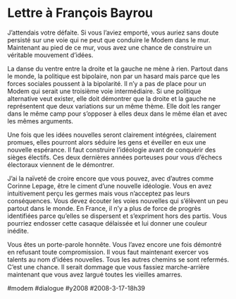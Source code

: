 # Lettre à François Bayrou

J’attendais votre défaite. Si vous l’aviez emporté, vous auriez sans doute persisté sur une voie qui ne peut que conduire le Modem dans le mur. Maintenant au pied de ce mur, vous avez une chance de construire un véritable mouvement d’idées.

La danse du ventre entre la droite et la gauche ne mène à rien. Partout dans le monde, la politique est bipolaire, non par un hasard mais parce que les forces sociales poussent à la bipolarité. Il n’y a pas de place pour un Modem qui serait une troisième voie intermédiaire. Si une politique alternative veut exister, elle doit démontrer que la droite et la gauche ne représentent que deux variations sur un même thème. Elle doit les ranger dans le même camp pour s’opposer à elles deux dans le même élan et avec les mêmes arguments.

Une fois que les idées nouvelles seront clairement intégrées, clairement promues, elles pourront alors séduire les gens et éveiller en eux une nouvelle espérance. Il faut construire l’idéologie avant de conquérir des sièges électifs. Ces deux dernières années porteuses pour vous d’échecs électoraux viennent de le démontrer.

J’ai la naïveté de croire encore que vous pouvez, avec d’autres comme Corinne Lepage, être le ciment d’une nouvelle idéologie. Vous en avez intuitivement perçu les germes mais vous n’acceptez pas leurs conséquences. Vous devez écouter les voies nouvelles qui s’élèvent un peu partout dans le monde. En France, il n’y a plus de force de progrès identifiées parce qu’elles se dispersent et s’expriment hors des partis. Vous pourriez endosser cette casaque délaissée et lui donner une couleur inédite.

Vous êtes un porte-parole honnête. Vous l’avez encore une fois démontré en refusant toute compromission. Il vous faut maintenant exercer vos talents au nom d’idées nouvelles. Tous les autres chemins se sont refermés. C’est une chance. Il serait dommage que vous fassiez marche-arrière maintenant que vous avez largué toutes les vieilles amarres.

#modem #dialogue #y2008 #2008-3-17-18h39
